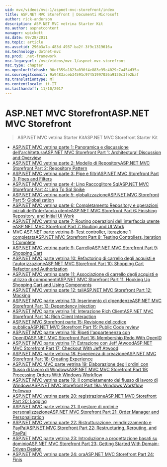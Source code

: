```yaml
---
uid: mvc/videos/mvc-1/aspnet-mvc-storefront/index
title: ASP.NET MVC Storefront | Documenti Microsoft
author: rick-anderson
description: ASP.NET MVC vetrina Starter Kit
ms.author: aspnetcontent
manager: wpickett
ms.date: 09/28/2011
ms.topic: article
ms.assetid: 296b3a7a-483d-4937-ba2f-3f9c1319616a
ms.technology: dotnet-mvc
ms.prod: .net-framework
msc.legacyurl: /mvc/videos/mvc-1/aspnet-mvc-storefront
msc.type: chapter
ms.openlocfilehash: 90ef359a1823a030f4e883e95c4029c7a454d35a
ms.sourcegitcommit: 9a9483aceb34591c97451997036a9120c3fe2baf
ms.translationtype: MT
ms.contentlocale: it-IT
ms.lasthandoff: 11/10/2017
---
```

<a name="aspnet-mvc-storefront"></a><span data-ttu-id="600ec-103">ASP.NET MVC Storefront</span><span class="sxs-lookup"><span data-stu-id="600ec-103">ASP.NET MVC Storefront</span></span>
====================
> <span data-ttu-id="600ec-104">ASP.NET MVC vetrina Starter Kit</span><span class="sxs-lookup"><span data-stu-id="600ec-104">ASP.NET MVC Storefront Starter Kit</span></span>


- [<span data-ttu-id="600ec-105">ASP.NET MVC vetrina parte 1: Panoramica e discussione dell'architettura</span><span class="sxs-lookup"><span data-stu-id="600ec-105">ASP.NET MVC Storefront Part 1: Architectural Discussion and Overview</span></span>](aspnet-mvc-storefront-part-1-architectural-discussion-and-overview.md)
- [<span data-ttu-id="600ec-106">ASP.NET MVC vetrina parte 2: Modello di Repository</span><span class="sxs-lookup"><span data-stu-id="600ec-106">ASP.NET MVC Storefront Part 2: Repository Pattern</span></span>](aspnet-mvc-storefront-part-2-the-repository-pattern.md)
- [<span data-ttu-id="600ec-107">ASP.NET MVC vetrina parte 3: Pipe e filtri</span><span class="sxs-lookup"><span data-stu-id="600ec-107">ASP.NET MVC Storefront Part 3: Pipes and Filters</span></span>](aspnet-mvc-storefront-part-3-pipes-and-filters.md)
- [<span data-ttu-id="600ec-108">ASP.NET MVC vetrina parte 4: Linq Raccoglitore Sql</span><span class="sxs-lookup"><span data-stu-id="600ec-108">ASP.NET MVC Storefront Part 4: Linq To Sql Spike</span></span>](aspnet-mvc-storefront-part-4-linq-to-sql-spike.md)
- [<span data-ttu-id="600ec-109">ASP.NET MVC vetrina parte 5: globalizzazione</span><span class="sxs-lookup"><span data-stu-id="600ec-109">ASP.NET MVC Storefront Part 5: Globalization</span></span>](aspnet-mvc-storefront-part-5-globalization.md)
- [<span data-ttu-id="600ec-110">ASP.NET MVC vetrina parte 6: Completamento Repository e operazioni iniziali dell'interfaccia utente</span><span class="sxs-lookup"><span data-stu-id="600ec-110">ASP.NET MVC Storefront Part 6: Finishing Repository, and Initial UI Work</span></span>](aspnet-mvc-storefront-part-6-finishing-the-repository-and-initial-ui-work.md)
- [<span data-ttu-id="600ec-111">ASP.NET MVC vetrina parte 7: Routing operazioni dell'interfaccia utente e</span><span class="sxs-lookup"><span data-stu-id="600ec-111">ASP.NET MVC Storefront Part 7: Routing and UI Work</span></span>](aspnet-mvc-storefront-part-7-routing-and-ui-work.md)
- [<span data-ttu-id="600ec-112">MVC ASP.NET parte vetrina 8: Test controller, iterazione 1 completata</span><span class="sxs-lookup"><span data-stu-id="600ec-112">ASP.NET MVC Storefront Part 8: Testing Controllers, Iteration 1 Complete</span></span>](aspnet-mvc-storefront-part-8-testing-controllers-iteration-1-complete.md)
- [<span data-ttu-id="600ec-113">ASP.NET MVC vetrina parte 9: Carrello</span><span class="sxs-lookup"><span data-stu-id="600ec-113">ASP.NET MVC Storefront Part 9: Shopping Cart</span></span>](aspnet-mvc-storefront-part-9-the-shopping-cart.md)
- [<span data-ttu-id="600ec-114">ASP.NET MVC parte vetrina 10: Refactoring di carrello degli acquisti e l'autorizzazione</span><span class="sxs-lookup"><span data-stu-id="600ec-114">ASP.NET MVC Storefront Part 10: Shopping Cart Refactor and Authorization</span></span>](aspnet-mvc-storefront-part-10-shopping-cart-refactor-and-authorization.md)
- [<span data-ttu-id="600ec-115">ASP.NET MVC vetrina parte 11: Associazione di carrello degli acquisti e utilizzo di componenti</span><span class="sxs-lookup"><span data-stu-id="600ec-115">ASP.NET MVC Storefront Part 11: Hooking Up Shopping Cart and Using Components</span></span>](aspnet-mvc-storefront-part-11-hooking-up-the-shopping-cart-and-using-components.md)
- [<span data-ttu-id="600ec-116">ASP.NET MVC vetrina parte 12: tali</span><span class="sxs-lookup"><span data-stu-id="600ec-116">ASP.NET MVC Storefront Part 12: Mocking</span></span>](aspnet-mvc-storefront-part-12-mocking.md)
- [<span data-ttu-id="600ec-117">ASP.NET MVC parte vetrina 13: Inserimento di dipendenze</span><span class="sxs-lookup"><span data-stu-id="600ec-117">ASP.NET MVC Storefront Part 13: Dependency Injection</span></span>](aspnet-mvc-storefront-part-13-dependency-injection.md)
- [<span data-ttu-id="600ec-118">ASP.NET MVC parte vetrina 14: Interazione Rich Client</span><span class="sxs-lookup"><span data-stu-id="600ec-118">ASP.NET MVC Storefront Part 14: Rich Client Interaction</span></span>](aspnet-mvc-storefront-part-14-rich-client-interaction.md)
- [<span data-ttu-id="600ec-119">ASP.NET MVC Storefront parte 15: Revisione del codice pubblica</span><span class="sxs-lookup"><span data-stu-id="600ec-119">ASP.NET MVC Storefront Part 15: Public Code review</span></span>](aspnet-mvc-storefront-part-15-public-code-review.md)
- [<span data-ttu-id="600ec-120">ASP.NET MVC parte vetrina 16: Ripeti l'appartenenza con OpenID</span><span class="sxs-lookup"><span data-stu-id="600ec-120">ASP.NET MVC Storefront Part 16: Membership Redo With OpenID</span></span>](aspnet-mvc-storefront-part-16-membership-redo-with-openid.md)
- [<span data-ttu-id="600ec-121">ASP.NET MVC parte vetrina 17: Estrazione con Jeff Atwood</span><span class="sxs-lookup"><span data-stu-id="600ec-121">ASP.NET MVC Storefront Part 17: Checkout With Jeff Atwood</span></span>](aspnet-mvc-storefront-part-17-checkout-with-jeff-atwood.md)
- [<span data-ttu-id="600ec-122">ASP.NET MVC parte vetrina 18: Esperienza di creazione</span><span class="sxs-lookup"><span data-stu-id="600ec-122">ASP.NET MVC Storefront Part 18: Creating Experience</span></span>](aspnet-mvc-storefront-part-18-creating-an-experience.md)
- [<span data-ttu-id="600ec-123">ASP.NET MVC MVC parte vetrina 19: Elaborazione degli ordini con flusso di lavoro di Windows</span><span class="sxs-lookup"><span data-stu-id="600ec-123">ASP.NET MVC MVC Storefront Part 19: Processing Orders With Windows Workflow</span></span>](aspnet-mvc-mvc-storefront-part-19-processing-orders-with-windows-workflow.md)
- [<span data-ttu-id="600ec-124">ASP.NET MVC vetrina parte 19: il completamento del flusso di lavoro di Windows</span><span class="sxs-lookup"><span data-stu-id="600ec-124">ASP.NET MVC Storefront Part 19a: Windows Workflow Followup</span></span>](aspnet-mvc-storefront-part-19a-windows-workflow-followup.md)
- [<span data-ttu-id="600ec-125">ASP.NET MVC vetrina parte 20: registrazione</span><span class="sxs-lookup"><span data-stu-id="600ec-125">ASP.NET MVC Storefront Part 20: Logging</span></span>](aspnet-mvc-storefront-part-20-logging.md)
- [<span data-ttu-id="600ec-126">ASP.NET MVC parte vetrina 21: Il gestore di ordini e personalizzazione</span><span class="sxs-lookup"><span data-stu-id="600ec-126">ASP.NET MVC Storefront Part 21: Order Manager and Personalization</span></span>](aspnet-mvc-storefront-part-21-order-manager-and-personalization.md)
- [<span data-ttu-id="600ec-127">ASP.NET MVC vetrina parte 22: Ristrutturazione, reindirizzamento e PayPal</span><span class="sxs-lookup"><span data-stu-id="600ec-127">ASP.NET MVC Storefront Part 22: Restructuring, Rerouting, and PayPal</span></span>](aspnet-mvc-storefront-part-22-restructuring-rerouting-and-paypal.md)
- [<span data-ttu-id="600ec-128">ASP.NET MVC parte vetrina 23: Introduzione a progettazione basati su dominio</span><span class="sxs-lookup"><span data-stu-id="600ec-128">ASP.NET MVC Storefront Part 23: Getting Started With Domain-Driven Design</span></span>](aspnet-mvc-storefront-part-23-getting-started-with-domain-driven-design.md)
- [<span data-ttu-id="600ec-129">ASP.NET MVC vetrina parte 24: ora</span><span class="sxs-lookup"><span data-stu-id="600ec-129">ASP.NET MVC Storefront Part 24: Finis</span></span>](aspnet-mvc-storefront-part-24-finis.md)
